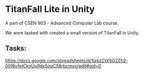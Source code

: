 # TitanFall Lite in Unity
A part of CSEN 903 - Advanced Computer Lab course.

We were tasked with created a small version of TitanFall in Unity. 

## Tasks: 
https://docs.google.com/spreadsheets/d/1izpzCtX5GZZfi2-00f6vfetCknUuRdx5oqC58rbcmyo/edit#gid=0
